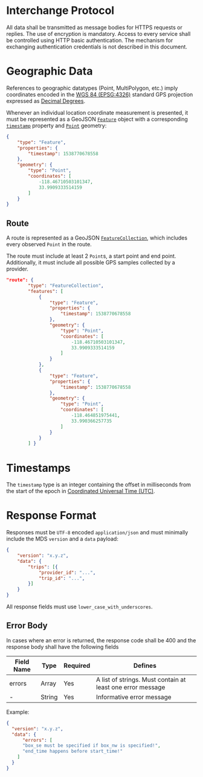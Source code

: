 # Interchange Protocol
All data shall be transmitted as message bodies for HTTPS requests or replies. The use of encryption is mandatory. Access to every service shall be controlled using HTTP basic authentication. The mechanism for exchanging authentication credentials is not described in this document.

# Geographic Data

References to geographic datatypes (Point, MultiPolygon, etc.) imply coordinates encoded in the [WGS 84 (EPSG:4326)](https://en.wikipedia.org/wiki/World_Geodetic_System) standard GPS projection expressed as [Decimal Degrees](https://en.wikipedia.org/wiki/Decimal_degrees).

Whenever an individual location coordinate measurement is presented, it must be
represented as a GeoJSON [`Feature`](https://tools.ietf.org/html/rfc7946#section-3.2) object with a corresponding [`timestamp`][ts] property and [`Point`](https://tools.ietf.org/html/rfc7946#section-3.1.2) geometry:

```json
{
    "type": "Feature",
    "properties": {
        "timestamp": 1538770678558
    },
    "geometry": {
        "type": "Point",
        "coordinates": [
            -118.46710503101347,
            33.9909333514159
        ]
    }
}
```
## Route

A route is represented as a GeoJSON [`FeatureCollection`](https://tools.ietf.org/html/rfc7946#section-3.3), which includes every observed `Point` in the route.

The route must include at least 2 `Point`s, a start point and end point. Additionally, it must include all possible GPS samples collected by a provider.

```json
"route": {
        "type": "FeatureCollection",
        "features": [
            {
                "type": "Feature",
                "properties": {
                    "timestamp": 1538770678558
                },
                "geometry": {
                    "type": "Point",
                    "coordinates": [
                        -118.46710503101347,
                        33.9909333514159
                    ]
                }
            },
            {
                "type": "Feature",
                "properties": {
                    "timestamp": 1538770678558
                },
                "geometry": {
                    "type": "Point",
                    "coordinates": [
                        -118.464851975441,
                        33.990366257735
                    ]
                }
            }
        ] }
```

# Timestamps

The `timestamp` type is an integer containing the offset in milliseconds from the start of the epoch in [Coordinated Universal Time (UTC)](https://www.nhc.noaa.gov/aboututc.shtml).

[ts]: #timestamps

# Response Format

Responses must be `UTF-8` encoded `application/json` and must minimally include the MDS `version` and a `data` payload:

```json
{
    "version": "x.y.z",
    "data": {
        "trips": [{
            "provider_id": "...",
            "trip_id": "...",
        }]
    }
}
```
All response fields must use `lower_case_with_underscores`.

## Error Body
In cases where an error is returned, the response code shall be 400 and the response body shall have the following fields

Field Name        | Type      | Required  | Defines
------------------| --------- | --------- | --------
errors            | Array     | Yes       | A list of strings. Must contain at least one error message
\-                | String    | Yes       | Informative error message

Example:
```json
{
  "version": "x.y.z",
  "data": {
      "errors": [
      "box_se must be specified if box_nw is specified!",
      "end_time happens before start_time!"
    ]
  }
}
```
